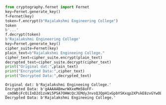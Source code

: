 ```python
from cryptography.fernet import Fernet
key=Fernet.generate_key()
f=Fernet(key)
token=f.encrypt(b"Rajalakshmi Engineering College")
token
b'...'
f.decrypt(token)
b'Rajalakshmi Engineering College'
key=Fernet.generate_key()
cipher_suite=Fernet(key)
plain_text=b"Rajalakshmi Engineeing College."
cipher_text=cipher_suite.encrypt(plain_text)
decrypted_text=cipher_suite.decrypt(cipher_text)
print("Original dat:",plain_text)
print("Encrypted Data:",cipher_text)
print("Decrypted Data:",decrypted_text)
```

    Original dat: b'Rajalakshmi Engineeing College.'
    Encrypted Data: b'gAAAAABmwrWXxeMm58oFF-_cmOWbjFcOiInD2d1zxWi5PSA7OHWcQcJEMdyJnvsQJQpH1xGpbYSKxqp2XPskE8zvGYwOLqMSeSQWHUtmMwjPlwEg7Ch3DEI='
    Decrypted Data: b'Rajalakshmi Engineeing College.'
    


```python

```
